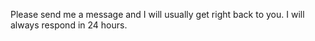 Please send me a message and I will usually get right back to you. I will always respond in 24 hours.